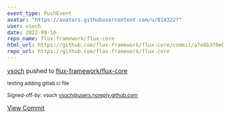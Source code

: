 ```yaml
---
event_type: PushEvent
avatar: "https://avatars.githubusercontent.com/u/814322?"
user: vsoch
date: 2022-09-16
repo_name: flux-framework/flux-core
html_url: https://github.com/flux-framework/flux-core/commit/a7e6b3f0ebd6fe12fa89767286d2ee5794ea33d2
repo_url: https://github.com/flux-framework/flux-core
---
```


<a href='https://github.com/vsoch' target='_blank'>vsoch</a> pushed to <a href='https://github.com/flux-framework/flux-core' target='_blank'>flux-framework/flux-core</a>

<small>testing adding gitlab ci file

Signed-off-by: vsoch <vsoch@users.noreply.github.com></small>

<a href='https://github.com/flux-framework/flux-core/commit/a7e6b3f0ebd6fe12fa89767286d2ee5794ea33d2' target='_blank'>View Commit</a>